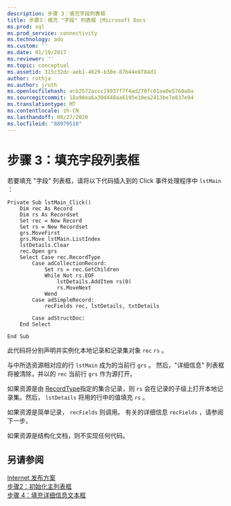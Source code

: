 ```yaml
---
description: 步骤 3：填充字段列表框
title: 步骤3：填充 "字段" 列表框 |Microsoft Docs
ms.prod: sql
ms.prod_service: connectivity
ms.technology: ado
ms.custom: ''
ms.date: 01/19/2017
ms.reviewer: ''
ms.topic: conceptual
ms.assetid: 315c32dc-aeb1-4629-b30e-87b44e8f84d1
author: rothja
ms.author: jroth
ms.openlocfilehash: acb2572accc19937f7f4ad278fc01aa0e5760a8a
ms.sourcegitcommit: 18a98ea6a30d448aa6195e10ea2413be7e837e94
ms.translationtype: MT
ms.contentlocale: zh-CN
ms.lasthandoff: 08/27/2020
ms.locfileid: "88979518"
---
```

# <a name="step-3-populate-the-fields-list-box"></a>步骤 3：填充字段列表框
若要填充 "字段" 列表框，请将以下代码插入到的 Click 事件处理程序中 `lstMain` ：  
  
```  
Private Sub lstMain_Click()  
    Dim rec As Record  
    Dim rs As Recordset  
    Set rec = New Record  
    Set rs = New Recordset  
    grs.MoveFirst  
    grs.Move lstMain.ListIndex  
    lstDetails.Clear  
    rec.Open grs  
    Select Case rec.RecordType  
        Case adCollectionRecord:  
            Set rs = rec.GetChildren  
            While Not rs.EOF  
                lstDetails.AddItem rs(0)  
                rs.MoveNext  
            Wend  
        Case adSimpleRecord:  
            recFields rec, lstDetails, txtDetails  
  
        Case adStructDoc:  
    End Select  
  
End Sub  
```  
  
 此代码将分别声明并实例化本地记录和记录集对象 `rec` `rs` 。  
  
 与中所选资源相对应的行 `lstMain` 成为的当前行 `grs` 。 然后，"详细信息" 列表框将被清除，并以的 `rec` 当前行 `grs` 作为源打开。  
  
 如果资源是由 [RecordType](../../../ado/reference/ado-api/recordtype-property-ado.md)指定的集合记录，则 `rs` 会在记录的子级上打开本地记录集。然后， `lstDetails` 将用的行中的值填充 `rs` 。  
  
 如果资源是简单记录， `recFields` 则调用。 有关的详细信息 `recFields` ，请参阅下一步。  
  
 如果资源是结构化文档，则不实现任何代码。  
  
## <a name="see-also"></a>另请参阅  
 [Internet 发布方案](../../../ado/guide/data/internet-publishing-scenario.md)   
 [步骤2：初始化主列表框](../../../ado/guide/data/step-2-initialize-the-main-list-box.md)   
 [步骤 4：填充详细信息文本框](../../../ado/guide/data/step-4-populate-the-details-text-box.md)
